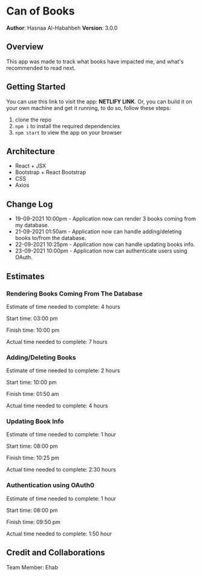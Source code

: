# Can of Books

**Author**: Hasnaa Al-Habahbeh
**Version**: 3.0.0

## Overview

This app was made to track what books have impacted me, and what's recommended to read next.

## Getting Started

You can use this link to visit the app: **NETLIFY LINK**. Or, you can build it on your own machine and get it running, to do so, follow these steps:

1. clone the repo
2. `npm i` to install the required dependencies
3. `npm start` to view the app on your browser

## Architecture

* React + JSX
* Bootstrap + React Bootstrap
* CSS
* Axios

## Change Log

* 19-09-2021 10:00pm - Application now can render 3 books coming from my database.
* 21-09-2021 01:50am - Application now can handle adding/deleting books to/from the database.
* 22-09-2021 10:25pm - Application now can handle updating books info.
* 23-09-2021 10:00pm - Application now can authenticate users using OAuth.

## Estimates

### Rendering Books Coming From The Database

Estimate of time needed to complete: 4 hours

Start time: 03:00 pm

Finish time: 10:00 pm

Actual time needed to complete: 7 hours

### Adding/Deleting Books

Estimate of time needed to complete: 2 hours

Start time: 10:00 pm

Finish time: 01:50 am

Actual time needed to complete: 4 hours

### Updating Book Info

Estimate of time needed to complete: 1 hour

Start time: 08:00 pm

Finish time: 10:25 pm

Actual time needed to complete: 2:30 hours

### Authentication using OAuth0

Estimate of time needed to complete: 1 hour

Start time: 08:00 pm

Finish time: 09:50 pm

Actual time needed to complete: 1:50 hour

## Credit and Collaborations

Team Member: Ehab